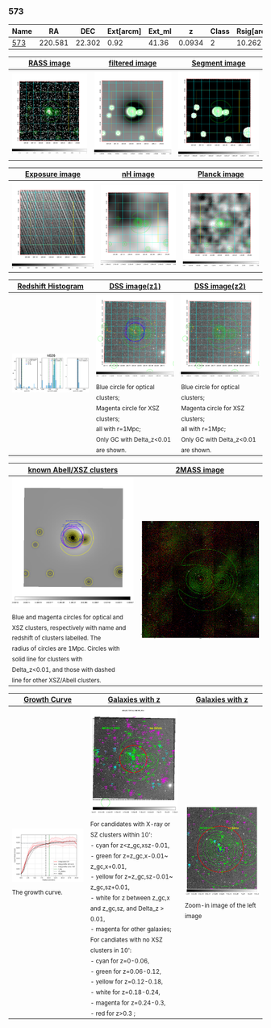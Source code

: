 <div STYLE="page-break-after: always;"></div>

### 573

|Name          |RA          |DEC      | Ext[arcm] | Ext_ml | z    | Class| Rsig[arcmin] | CRsig[c/s] | CR500[c/s] | R500[Mpc] |L500[erg/s]|F500[erg/s/cm^2]| M500[Msun]|Tx[keV]|beta|GC(XSZ,Delta_z<0.01)| GC(OPT,Delta_z<0.01)|GC|alias|
|--------------|------------|------------|---|---|-----------|--------|------|------|----|----|----|----|----|----|----|----|----|----|---|
|[573](script/573.md)     | 220.581       | 22.302       | 0.92    | 41.36   | 0.0934 | 2   | 10.262 |0.292 |0.286 |0.937 |1.202e+44 |5.485e-12 |2.559e+14 |3.937 |0.810 |MCXC, |redMaPPer, |MCXC, |k026|

|[RASS image](../image/573/573_img.pdf)|[filtered image](../image/573/573_fil.pdf)|[Segment image](../image/573/573_seg.pdf)|
|-------------------|--------------------|-------------------|
| <img src="../image/573/573_img.png" width="300">  | <img src="../image/573/573_fil.png" width="300">   | <img src="../image/573/573_seg.png" width="300">  |

|[Exposure image](../image/573/573_mex.pdf)| [nH image](../image/573/573_nh.pdf)| [Planck image](../image/573/573_p.pdf)|
|-------------------|--------------------|-------------------|
|<img src="../image/573/573_mex.png" width="300">   | <img src="../image/573/573_nh.png" width="300">    | <img src="../image/573/573_p.png" width="300"> |

|[Redshift Histogram](../image/573/573_zg.pdf) | [DSS image(z1)](../image/573/573_dss_z1.pdf)      |  [DSS image(z2)](../image/573/573_dss_z2.pdf)    |
|-------------------|--------------------|-------------------|
|<img src="../image/573/573_zg.png" width="300"> |<img src="../image/573/573_dss_z1.png" width="300"> <sub><br>Blue circle for optical clusters; <br>Magenta circle for XSZ clusters; <br>all with r=1Mpc; <br>Only GC with Delta_z<0.01 are shown. </sub>| <img src="../image/573/573_dss_z2.png" width="300"><sub><br>Blue circle for optical clusters; <br>Magenta circle for XSZ clusters; <br>all with r=1Mpc; <br>Only GC with Delta_z<0.01 are shown. </sub> |

|[known Abell/XSZ clusters](../image/573/573_m.pdf) | [2MASS image](../image/573/573_2mass.pdf)      |
|-------------------|-------------------|
|<img src=../image/573/573_m.png width="300"> <sub><br>Blue and magenta circles for optical and <br>XSZ clusters, respectively with name and <br>redshift of clusters labelled. The <br>radius of circles are 1Mpc. Circles with <br>solid line for clusters with <br>Delta_z<0.01, and those with dashed <br>line for other XSZ/Abell clusters.        </sub>|<img src="../image/573/573_2mass.png" width="300">  |

|[Growth Curve](../image/573/573_gca_all.png) |[Galaxies with z](../image/573/573_opt_ned.pdf) |[Galaxies with z](../image/573/573_opt_ned_zoom.pdf) |
|-------------------|-------------------|-------------------|
| <img src="../image/573/573_gca_all.png" width="300"> <sub><br>The growth curve.</sub>| <img src=../image/573/573_opt_ned.png width="300"> <br><sub> For candidates with X-ray or SZ clusters within 10': <br> - cyan for z<z_gc,xsz-0.01, <br> - green for z=z_gc,x-0.01~ z_gc,x+0.01, <br> - yellow for z=z_gc,sz-0.01~ z_gc,sz+0.01, <br> - white for z between z_gc,x and z_gc,sz, and Delta_z > 0.01, <br> - magenta for other galaxies; <br>For candiates with no XSZ clusters in 10': <br> - cyan for z=0-0.06, <br> - green for z=0.06-0.12, <br> - yellow for z=0.12-0.18, <br> - white for z=0.18-0.24, <br> - magenta for z=0.24-0.3, <br> - red for z>0.3 ;  </sub>|<img src=../image/573/573_opt_ned_zoom.png width="300">  <br><sub> Zoom-in image of the left image</sub>|




